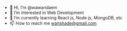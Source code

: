- 👋 Hi, I’m @wawandaem
- 👀 I’m interested in Web Development 
- 🌱 I’m currently learning React js, Node js, MongoDB, etc
- 📫 How to reach me wanshade@gmail.com

<!---
wawandaem/wawandaem is a ✨ special ✨ repository because its `README.md` (this file) appears on your GitHub profile.
You can click the Preview link to take a look at your changes.
--->
